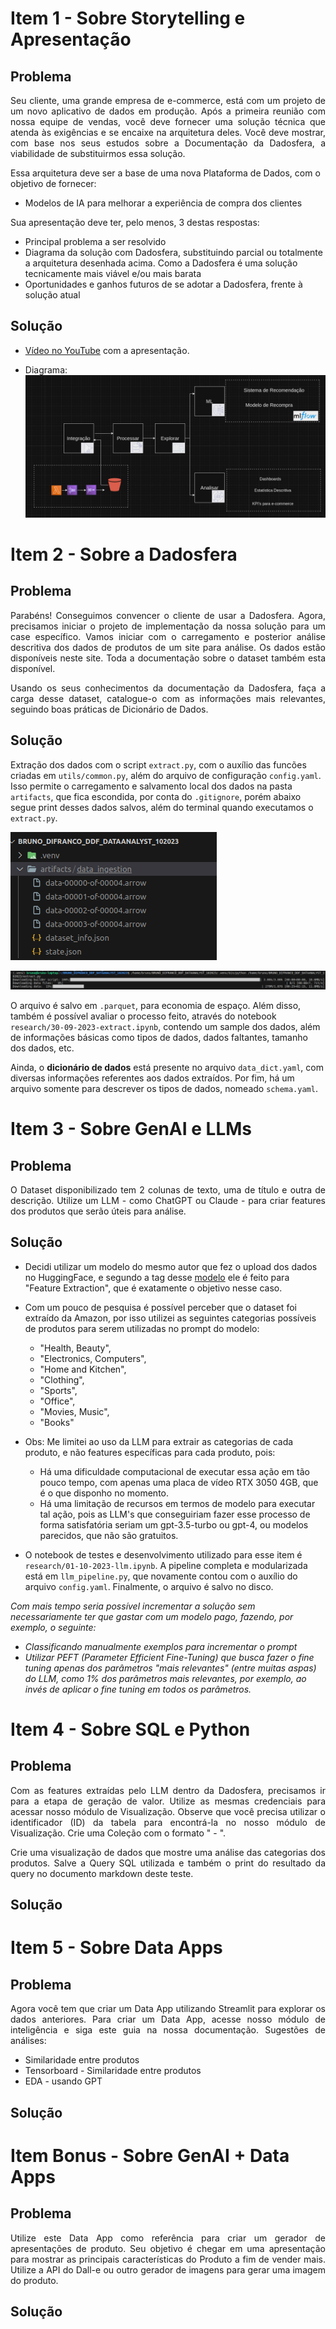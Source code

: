 # **Item 1 - Sobre Storytelling e Apresentação**

## Problema

<p align="justify"> Seu cliente, uma grande empresa de e-commerce, está com um projeto de um novo aplicativo de dados em produção. Após a primeira reunião com nossa equipe de vendas, você deve fornecer uma solução técnica que atenda às exigências e se encaixe na arquitetura deles. Você deve mostrar, com base nos seus estudos sobre a Documentação da Dadosfera, a viabilidade de substituirmos essa solução. </p>

Essa arquitetura deve ser a base de uma nova Plataforma de Dados, com o objetivo de fornecer:

- Modelos de IA para melhorar a experiência de compra dos clientes

Sua apresentação deve ter, pelo menos, 3 destas respostas:

- Principal problema a ser resolvido
- Diagrama da solução com Dadosfera, substituindo parcial ou totalmente a arquitetura desenhada acima. Como a Dadosfera é uma solução tecnicamente mais viável e/ou mais barata
- Oportunidades e ganhos futuros de se adotar a Dadosfera, frente à solução atual

## Solução

- [Vídeo no YouTube](https://youtu.be/DZcXUc6LzHE) com a apresentação.

- Diagrama:
![Alt text](images/arquitetura.png)


# **Item  2 - Sobre a Dadosfera**

## Problema

<p align="justify"> Parabéns! Conseguimos convencer o cliente de usar a Dadosfera. Agora, precisamos iniciar o projeto de implementação da nossa solução para um case específico. Vamos iniciar com o carregamento e posterior análise descritiva dos dados de produtos de um site para análise. Os dados estão disponíveis neste site. Toda a documentação sobre o dataset também esta disponível. </p>

<p align="justify"> Usando os seus conhecimentos da documentação da Dadosfera, faça a carga desse dataset, catalogue-o com as informações mais relevantes, seguindo boas práticas de Dicionário de Dados. </p>

## Solução

Extração dos dados com o script `extract.py`, com o auxílio das funcões criadas em `utils/common.py`, além do arquivo de configuração `config.yaml`. Isso permite o carregamento e salvamento local dos dados na pasta `artifacts`, que fica escondida, por conta do `.gitignore`, porém abaixo segue print desses dados salvos, além do terminal quando executamos o `extract.py`. 

![Alt text](images/image_data_ingestion.png)

![Alt text](images/extract_verbose.png)

O arquivo é salvo em `.parquet`, para economia de espaço. Além disso, também é possível avaliar o processo feito, através do notebook `research/30-09-2023-extract.ipynb`, contendo um sample dos dados, além de informações básicas como tipos de dados, dados faltantes, tamanho dos dados, etc. 

Ainda, o **dicionário de dados** está presente no arquivo `data_dict.yaml`, com diversas informações referentes aos dados extraídos. Por fim, há um arquivo somente para descrever os tipos de dados, nomeado `schema.yaml`.

# **Item 3 - Sobre GenAI e LLMs**

## Problema

<p align="justify"> O Dataset disponibilizado tem 2 colunas de texto, uma de título e outra de descrição. Utilize um LLM - como  ChatGPT ou Claude - para criar features dos produtos que serão úteis para análise. </p>

## Solução

- Decidi utilizar um modelo do mesmo autor que fez o upload dos dados no HuggingFace, e segundo a tag desse [modelo](https://huggingface.co/spacemanidol/trec-product-search-e5-small-v2) ele é feito para "Feature Extraction", que é exatamente o objetivo nesse caso.
  
- Com um pouco de pesquisa é possível perceber que o dataset foi extraído da Amazon, por isso utilizei as seguintes categorias possíveis de produtos para serem utilizadas no prompt do modelo:

  - "Health, Beauty",
  - "Electronics, Computers",
  - "Home and Kitchen",
  - "Clothing",
  - "Sports",
  - "Office",
  - "Movies, Music",
  - "Books"   
  
- Obs: Me limitei ao uso da LLM para extrair as categorias de cada produto, e não features específicas para cada produto, pois:
  - Há uma dificuldade computacional de executar essa ação em tão pouco tempo, com apenas uma placa de vídeo RTX 3050 4GB, que é o que disponho no momento.
  - Há uma limitação de recursos em termos de modelo para executar tal ação, pois as LLM's que conseguiriam fazer esse processo de forma satisfatória seriam um gpt-3.5-turbo ou gpt-4, ou modelos parecidos, que não são gratuitos. 

- O notebook de testes e desenvolvimento utilizado para esse item é `research/01-10-2023-llm.ipynb`. A pipeline completa e modularizada está em `llm_pipeline.py`, que novamente contou com o auxílio do arquivo `config.yaml`. Finalmente, o arquivo é salvo no disco. 
    
*Com mais tempo seria possível incrementar a solução sem necessariamente ter que gastar com um modelo pago, fazendo, por exemplo, o seguinte:*

- *Classificando manualmente exemplos para incrementar o prompt*
- *Utilizar PEFT (Parameter Efficient Fine-Tuning) que busca fazer o fine tuning apenas dos parâmetros "mais relevantes" (entre muitas aspas) do LLM, como 1% dos parâmetros mais relevantes, por exemplo, ao invés de aplicar o fine tuning em todos os parâmetros.*

# **Item  4 - Sobre SQL e Python**

## Problema

<p align="justify"> Com as features extraídas pelo LLM dentro da Dadosfera, precisamos ir para a etapa de geração de valor. Utilize as mesmas credenciais para acessar nosso módulo de Visualização. Observe que você precisa utilizar o identificador (ID) da tabela para encontrá-la no nosso módulo de Visualização. Crie uma Coleção com o formato "<nome> <sobrenome> - <mes_ano>". </p>

<p align="justify"> Crie uma visualização de dados que mostre uma análise das categorias dos produtos. Salve a Query SQL utilizada e também o print do resultado da query no documento markdown deste teste. </p>

## Solução


# **Item  5 - Sobre Data Apps**

## Problema

<p align="justify"> Agora você tem que criar um Data App utilizando Streamlit para explorar os dados anteriores. Para criar um Data App, acesse nosso módulo de inteligência e siga este guia na nossa documentação. Sugestões de análises: </p>

- Similaridade entre produtos
- Tensorboard - Similaridade entre produtos
- EDA - usando GPT

## Solução

# **Item Bonus - Sobre GenAI + Data Apps**

## Problema

<p align="justify"> Utilize este Data App como referência para criar um gerador de apresentações de produto. Seu objetivo é chegar em uma apresentação para mostrar as principais características do Produto a fim de vender mais. Utilize a API do Dall-e ou outro gerador de imagens para gerar uma imagem do produto. </p>

## Solução








